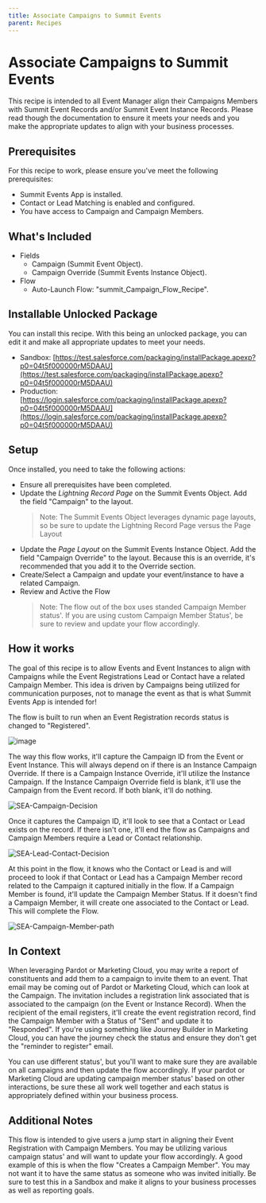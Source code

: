```yaml
---
title: Associate Campaigns to Summit Events
parent: Recipes
---
```


# Associate Campaigns to Summit Events
This recipe is intended to all Event Manager align their Campaigns Members with Summit Event Records and/or Summit Event Instance Records. Please read though the documentation to ensure it meets your needs and you make the appropriate updates to align with your business processes.

## Prerequisites
For this recipe to work, please ensure you've meet the following prerequisites:
- Summit Events App is installed.
- Contact or Lead Matching is enabled and configured.
- You have access to Campaign and Campaign Members.

## What's Included
- Fields
  - Campaign (Summit Event Object).
  - Campaign Override (Summit Events Instance Object).
- Flow
  - Auto-Launch Flow: "summit_Campaign_Flow_Recipe".

## Installable Unlocked Package
You can install this recipe. With this being an unlocked package, you can edit it and make all appropriate updates to meet your needs.

- Sandbox: [https://test.salesforce.com/packaging/installPackage.apexp?p0=04t5f000000rM5DAAU](https://test.salesforce.com/packaging/installPackage.apexp?p0=04t5f000000rM5DAAU)
- Production: [https://login.salesforce.com/packaging/installPackage.apexp?p0=04t5f000000rM5DAAU](https://login.salesforce.com/packaging/installPackage.apexp?p0=04t5f000000rM5DAAU)

## Setup
Once installed, you need to take the following actions:
- Ensure all prerequisites have been completed.
- Update the *Lightning Record Page* on the Summit Events Object. Add the field "Campaign" to the layout.
   > Note: The Summit Events Object leverages dynamic page layouts, so be sure to update the Lightning Record Page versus the Page Layout
- Update the *Page Layout* on the Summit Events Instance Object. Add the field "Campaign Override" to the layout. Because this is an override, it's recommended that you add it to the Override section.
- Create/Select a Campaign and update your event/instance to have a related Campaign.
- Review and Active the Flow
  > Note: The flow out of the box uses standed Campaign Member status'. If you are using custom Campaign Member Status', be sure to review and update your flow accordingly.

## How it works
The goal of this recipe is to allow Events and Event Instances to align with Campaigns while the Event Registrations Lead or Contact have a related Campaign Member. This idea is driven by Campaigns being utilized for communication purposes, not to manage the event as that is what Summit Events App is intended for!

The flow is built to run when an Event Registration records status is changed to "Registered".

![image](https://user-images.githubusercontent.com/60475518/226238920-37364df1-c34c-4e1b-837a-84a12f147bdc.png)


The way this flow works, it'll capture the Campaign ID from the Event or Event Instance. This will always depend on if there is an Instance Campaign Override. If there is a Campaign Instance Override, it'll utilize the Instance Campaign. If the Instance Campaign Override field is blank, it'll use the Campaign from the Event record. If both blank, it'll do nothing.

![SEA-Campaign-Decision](https://user-images.githubusercontent.com/60475518/226241131-31dae989-fc9f-4553-b6db-fc8caec29eab.png)


Once it captures the Campaign ID, it'll look to see that a Contact or Lead exists on the record. If there isn't one, it'll end the flow as Campaigns and Campaign Members require a Lead or Contact relationship. 

![SEA-Lead-Contact-Decision](https://user-images.githubusercontent.com/60475518/226241190-78f53b6a-a759-4948-a21d-6338324727ed.png)


At this point in the flow, it knows who the Contact or Lead is and will proceed to look if that Contact or Lead has a Campaign Member record related to the Campaign it captured initially in the flow. If a Campaign Member is found, it'll update the Campaign Member Status. If it doesn't find a Campaign Member, it will create one associated to the Contact or Lead. This will complete the Flow.

![SEA-Campaign-Member-path](https://user-images.githubusercontent.com/60475518/226241201-53825136-bd4b-4505-9f87-d6829fe1efdd.png)


## In Context
When leveraging Pardot or Marketing Cloud, you may write a report of constituents and add them to a campaign to invite them to an event. That email may be coming out of Pardot or Marketing Cloud, which can look at the Campaign. The invitation includes a registration link associated that is associated to the campaign (on the Event or Instance Record). When the recipient of the email registers, it'll create the event registration record, find the Campaign Member with a Status of "Sent" and update it to "Responded". If you're using something like Journey Builder in Marketing Cloud, you can have the journey check the status and ensure they don't get the "reminder to register" email.

You can use different status', but you'll want to make sure they are available on all campaigns and then update the flow accordingly. If your pardot or Marketing Cloud are updating campaign member status' based on other interactions, be sure these all work well together and each status is appropriately defined within your business process.

## Additional Notes
This flow is intended to give users a jump start in aligning their Event Registration with Campaign Members. You may be utilizing various campaign status' and will want to update your flow accordingly.  A good example of this is when the flow "Creates a Campaign Member". You may not want it to have the same status as someone who was invited initially. Be sure to test this in a Sandbox and make it aligns to your business processes as well as reporting goals.

